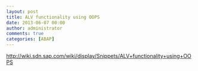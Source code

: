 ```yaml
---
layout: post
title: ALV functionality using OOPS
date: 2013-06-07 00:00
author: administrator
comments: true
categories: [ABAP]
---
```

<a href="http://wiki.sdn.sap.com/wiki/display/Snippets/ALV+functionality+using+OOPS">http://wiki.sdn.sap.com/wiki/display/Snippets/ALV+functionality+using+OOPS</a>
